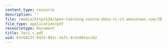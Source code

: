 ```yaml
---
content_type: resource
description: ''
file: /media/https%3A/open-learning-course-data-rc.s3.amazonaws.com/20-410j-molecular-cellular-and-tissue-biomechanics-be-410j-spring-2003/63c6413f9153891c3af14c3c08ceccb2_lec1_c.pdf
file_type: application/pdf
resourcetype: Document
title: lec1_c.pdf
uid: 63c6413f-9153-891c-3af1-4c3c08ceccb2
---
```

